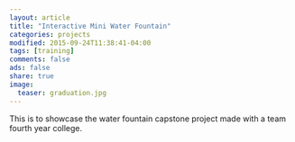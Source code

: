 ```yaml
---
layout: article
title: "Interactive Mini Water Fountain"
categories: projects
modified: 2015-09-24T11:38:41-04:00
tags: [training]
comments: false
ads: false
share: true
image:
  teaser: graduation.jpg
---
```


This is to showcase the water fountain capstone project made with a team fourth year college.


